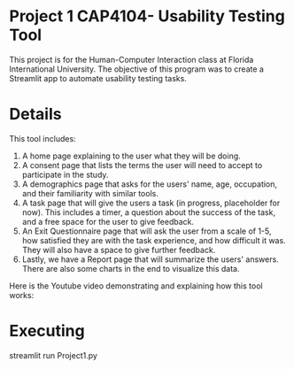 # Project 1 CAP4104- Usability Testing Tool

This project is for the Human-Computer Interaction class at Florida International University.  The objective of this program was to create a Streamlit app to automate usability testing tasks.  

# Details

This tool includes:
  1. A home page explaining to the user what they will be doing.
  2. A consent page that lists the terms the user will need to accept to participate in the study.
  3. A demographics page that asks for the users' name, age, occupation, and their familiarity with similar tools.
  4. A task page that will give the users a task (in progress, placeholder for now). This includes a timer, a question about the success of the task, and a free space for the user to give feedback.
  5. An Exit Questionnaire page that will ask the user from a scale of 1-5, how satisfied they are with the task experience, and how difficult it was. They will also have a space to give further feedback.
  6. Lastly, we have a Report page that will summarize the users' answers. There are also some charts in the end to visualize this data.

Here is the Youtube video demonstrating and explaining how this tool works:

# Executing

streamlit run Project1.py



